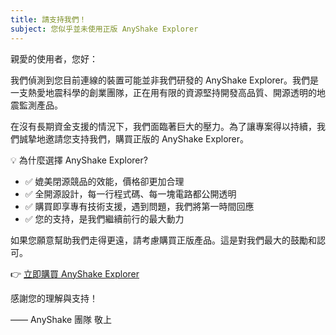 ```yaml
---
title: 請支持我們！
subject: 您似乎並未使用正版 AnyShake Explorer
---
```


親愛的使用者，您好：

我們偵測到您目前連線的裝置可能並非我們研發的 AnyShake Explorer。我們是一支熱愛地震科學的創業團隊，正在用有限的資源堅持開發高品質、開源透明的地震監測產品。

在沒有長期資金支援的情況下，我們面臨著巨大的壓力。為了讓專案得以持續，我們誠摯地邀請您支持我們，購買正版的 AnyShake Explorer。

💡 為什麼選擇 AnyShake Explorer?

- ✅ 媲美閉源競品的效能，價格卻更加合理
- ✅ 全開源設計，每一行程式碼、每一塊電路都公開透明
- ✅ 購買即享專有技術支援，遇到問題，我們將第一時間回應
- ✅ 您的支持，是我們繼續前行的最大動力

如果您願意幫助我們走得更遠，請考慮購買正版產品。這是對我們最大的鼓勵和認可。

👉 [立即購買 AnyShake Explorer](https://anyshake.org/docs/purchase-anyshake)

感謝您的理解與支持！

—— AnyShake 團隊 敬上

